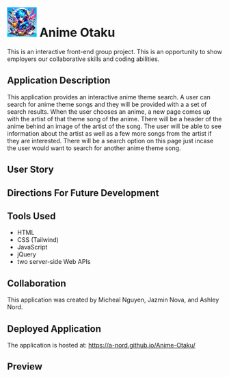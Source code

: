 # ![logo](./assets/images/smallAnime-Otaku.png) Anime Otaku 
This is an interactive front-end group project.  This is an opportunity to show employers our collaborative skills and coding abilities.

## Application Description
This application provides an interactive anime theme search.  A user can search for anime theme songs and they will be provided with a a set of search results.  When the user chooses an anime, a new page comes up with the artist of that theme song of the anime. There will be a header of the anime behind an image of the artist of the song.  The user will be able to see information about the artist as well as a few more songs from the artist if they are interested.  There will be a search option on this page just incase the user would want to search for another anime theme song.

## User Story

## Directions For Future Development


## Tools Used
* HTML
* CSS (Tailwind)
* JavaScript
* jQuery
* two server-side Web APIs

## Collaboration
This application was created by Micheal Nguyen, Jazmin Nova, and Ashley Nord.

## Deployed Application
The application is hosted at: https://a-nord.github.io/Anime-Otaku/

## Preview
<!-- ![screenshot](screenshot link) -->